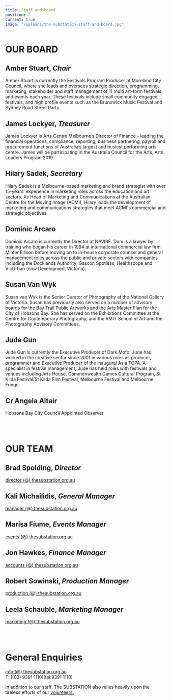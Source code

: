 ```yaml
---
title: Staff and board
position: 2
current: true
image: "/uploads/the-substation-staff-and-board.jpg"
---
```


# OUR BOARD<br>

## Amber Stuart, *Chair*<br>
Amber Stuart is currently the Festivals Program Producer at Moreland City Council, where she leads and oversees strategic direction, programming, marketing, stakeholder and staff management of 11 multi art-form festivals and events each year. These festivals include small community engaged festivals, and high profile events such as the Brunswick Music Festival and Sydney Road Street Party. 
<br>

## James Lockyer, *Treasurer*<br>
James Lockyer is Arts Centre Melbourne’s Director of Finance - leading the financial operations, compliance, reporting, business partnering, payroll and procurement functions of Australia’s largest and busiest performing arts centre. James will be participating in the Australia Council for the Arts, Arts Leaders Program 2019.
<br>

## Hilary Sadek, *Secretary*<br>
Hilary Sadek is a Melbourne-based marketing and brand strategist with over 15-years’ experience in marketing roles across the education and art sectors. As Head of Marketing and Communications at the Australian Centre for the Moving Image (ACMI), Hilary leads the development of marketing and communications strategies that meet ACMI's commercial and strategic objectives. <br>

## Dominic Arcaro
Dominic Arcaro is currently the Director at NAVIRE. Dom is a lawyer by training who began his career in 1994 at international commercial law firm Minter Ellison before moving on to in-house corporate counsel and general management roles across the public and private sectors with companies including the Docklands Authority, Gascor, Spotless, Healthscope and VicUrban (now Development Victoria). 
<br>

## Susan Van Wyk
Susan van Wyk is the Senior Curator of Photography at the National Gallery of Victoria. Susan has previously also served on a number of advisory boards for the Bay Trail Public Artworks and the Arts Master Plan for the City of Hobsons Bay. She has served on the Exhibitions Committee at the Centre for Contemporary Photography, and the RMIT School of Art and the Photography Advisory Committees. <br>

## Jude Gun
Jude Gun is currently the Executive Producer of Dark Mofo. Jude has worked in the creative sector since 2001 in various roles as producer, programmer and Executive Producer of the inaugural Asia TOPA. A specialist in festival management, Jude has held roles with festivals and venues including Arts House, Commonwealth Games Cultural Program, St Kilda Festival/St Kilda Film Festival, Melbourne Festival and Melbourne Fringe. <br>

## Cr Angela Altair
Hobsons Bay City Council Appointed Observer<br>

<br>
<br>

# OUR TEAM<br>

## Brad Spolding, *Director*<br>
[director (@) thesubstation.org.au](mailto:director@thesubstation.org.au)

## Kali Michailidis, *General Manager*<br>
[manager (@) thesubstation.org.au](mailto:manager@thesubstation.org.au)

## Marisa Fiume, *Events Manager*<br>
[events (@) thesubstation.org.au](mailto:events@thesubstation.org.au)

## Jon Hawkes, *Finance Manager*<br>
[accounts (@) thesubstation.org.au](mailto:accounts@thesubstation.org.au)

## Robert Sowinski, *Production Manager*<br>
[production (@) thesubstation.org.au](mailto:production@thesubstation.org.au)

## Leela Schauble, *Marketing Manager*<br>
[marketing (@) thesubstation.org.au](mailto:marketing@thesubstation.org.au)

<br>
<br>

# **General Enquiries**<br>

[info (@) thesubstation.org.au](mailto:info@thesubstation.org.au)<br>
T: [(03) 9391 1110](tel:9391 1110)

In addition to our staff, The SUBSTATION also relies heavily upon the tireless efforts of our [volunteers.](https://thesubstation.org.au/about/volunteer/)
